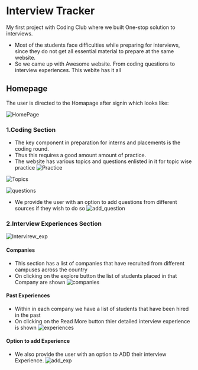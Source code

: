 # Interview Tracker 
My first project with Coding Club where we built One-stop solution to interviews.
* Most of the students face difficulties while preparing for interviews, since they do not get all essential 
  material to prepare at the same website.
* So we came up with Awesome website. From coding questions to interview experiences. This webite has it all

## Homepage
The user is directed to the Homapage after signin which looks like:


![HomePage](https://user-images.githubusercontent.com/68590733/108620870-fd427d00-7454-11eb-83d9-9f673b3a10aa.png)

### 1.Coding Section
* The key component in preparation for interns and placements is the coding round.
* Thus this requires a good amount amount of practice.
* The website has various topics and questions enlisted in it for topic wise practice 
![Practice](https://user-images.githubusercontent.com/68590733/108620896-1f3bff80-7455-11eb-9e80-a1cd799bb240.png)


![Topics](https://user-images.githubusercontent.com/68590733/108620900-295dfe00-7455-11eb-8eca-41dd59daddc1.png)

![questions](https://user-images.githubusercontent.com/68590733/108620899-282cd100-7455-11eb-84a2-61e4dde80546.png)



* We provide the user with an option to add questions from different sources if they wish to do so
![add_question](https://user-images.githubusercontent.com/68590733/108620886-10554d00-7455-11eb-9912-b0166ae4fb23.png)



### 2.Interview Experiences Section
  ![Intervirew_exp](https://user-images.githubusercontent.com/68590733/108620894-19461e80-7455-11eb-94c0-6c5d80dfa9ab.png)

  #### Companies 
  * This section has a list of companies that have recruited from different campuses across the country 
  * On clicking on the explore button the list of students placed in that Company are shown
  ![companies](https://user-images.githubusercontent.com/68590733/108620887-121f1080-7455-11eb-8888-ca926e2c432f.png)

  #### Past Experiences 
  * Within in each company we have a list of students that have been hired in the past
  * On clicking on the Read More button thier detailed interview experience is shown
  ![experiences](https://user-images.githubusercontent.com/68590733/108620888-13503d80-7455-11eb-89c0-d8ac3a093161.png)

  #### Option to add Experience
  * We also provide the user with an option to ADD their interview Experience.
  ![add_exp](https://user-images.githubusercontent.com/68590733/108620883-0c292f80-7455-11eb-8af8-d75e374ab5d3.png)



